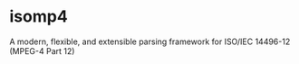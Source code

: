 # isomp4
A modern, flexible, and extensible parsing framework for ISO/IEC 14496-12 (MPEG-4 Part 12)
